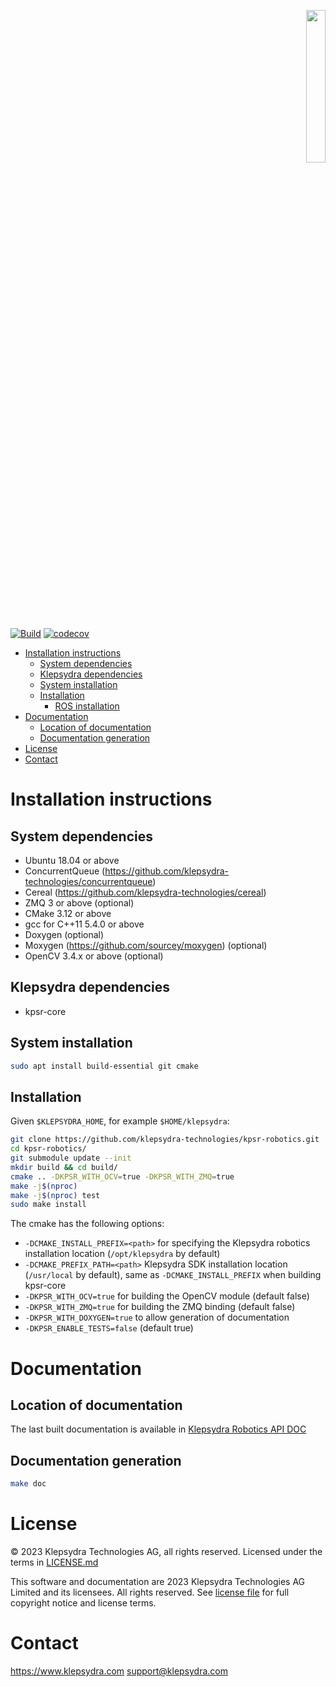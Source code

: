 <p align="right">
  <img width="25%" height="25%"src="./images/klepsydra_logo.jpg">
</p>

[![Build](https://github.com/klepsydra-technologies/kpsr-robotics/actions/workflows/push.yml/badge.svg)](https://github.com/klepsydra-technologies/kpsr-robotics/actions/workflows/push.yml) [![codecov](https://codecov.io/gh/klepsydra-technologies/kpsr-robotics/branch/main/graph/badge.svg?token=PDALQNPJRD)](https://codecov.io/gh/klepsydra-technologies/kpsr-robotics)

- [Installation instructions](#installation-instructions)
    - [System dependencies](#system-dependencies)
    - [Klepsydra dependencies](#klepsydra-dependencies)
    - [System installation](#system-installation)
    - [Installation](#installation)
        - [ROS installation](#ros-installation)
- [Documentation](#documentation)
    - [Location of documentation](#location-of-documentation)
    - [Documentation generation](#documentation-generation)
- [License](#license)
- [Contact](#contact)

# Installation instructions

## System dependencies

- Ubuntu 18.04 or above
- ConcurrentQueue (<https://github.com/klepsydra-technologies/concurrentqueue>)
- Cereal (<https://github.com/klepsydra-technologies/cereal>)
- ZMQ 3 or above (optional)
- CMake 3.12 or above
- gcc for C++11 5.4.0 or above
- Doxygen (optional)
- Moxygen (<https://github.com/sourcey/moxygen>) (optional)
- OpenCV 3.4.x or above (optional)

## Klepsydra dependencies

- kpsr-core

## System installation

```bash
sudo apt install build-essential git cmake
```

## Installation

Given `$KLEPSYDRA_HOME`, for example `$HOME/klepsydra`:

```bash
git clone https://github.com/klepsydra-technologies/kpsr-robotics.git
cd kpsr-robotics/
git submodule update --init
mkdir build && cd build/
cmake .. -DKPSR_WITH_OCV=true -DKPSR_WITH_ZMQ=true
make -j$(nproc)
make -j$(nproc) test
sudo make install
```

The cmake has the following options:

- `-DCMAKE_INSTALL_PREFIX=<path>` for specifying the Klepsydra robotics installation location (`/opt/klepsydra` by default)
- `-DCMAKE_PREFIX_PATH=<path>` Klepsydra SDK installation location (`/usr/local` by default), same as `-DCMAKE_INSTALL_PREFIX` when building kpsr-core
- `-DKPSR_WITH_OCV=true` for building the OpenCV module (default false)
- `-DKPSR_WITH_ZMQ=true` for building the ZMQ binding (default false)
- `-DKPSR_WITH_DOXYGEN=true` to allow generation of documentation
- `-DKPSR_ENABLE_TESTS=false` (default true)

# Documentation

## Location of documentation

The last built documentation is available in [Klepsydra Robotics API DOC](./api-doc/)

## Documentation generation

```bash
make doc
```

# License

&copy; 2023 Klepsydra Technologies AG, all rights reserved. Licensed under the terms in [LICENSE.md](./LICENSE.md)

This software and documentation are 2023 Klepsydra Technologies AG
Limited and its licensees. All rights reserved. See [license file](./LICENSE.md) for full copyright notice and license terms.

# Contact

<https://www.klepsydra.com>
support@klepsydra.com

